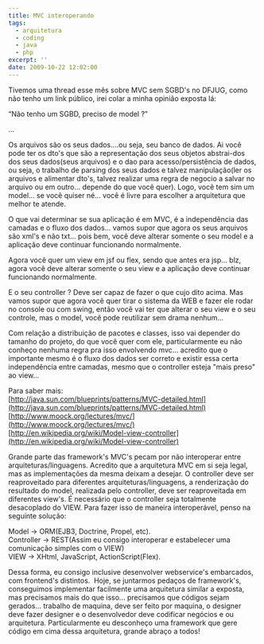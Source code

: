 ```yaml
---
title: MVC interoperando
tags:
  - arquitetura
  - coding
  - java
  - php
excerpt: ''
date: 2009-10-22 12:02:00
---
```


Tivemos uma thread esse mês sobre MVC sem SGBD's no DFJUG, como não tenho um link público, irei colar a minha opinião exposta lá:  
  
“Não tenho um SGBD, preciso de model ?”  
  
...  
  
Os arquivos são os seus dados....ou seja, seu banco de dados. Ai você pode ter os dto's que são a representação dos seus objetos abstrai-dos dos seus dados(seus arquivos) e o dao para acesso/persistência de dados, ou seja, o trabalho de parsing dos seus dados e talvez manipulação(ler os arquivos e alimentar dto's, talvez realizar uma regra de negocio a salvar no arquivo ou em outro... depende do que você quer). Logo, você tem sim um model... se você quiser né... você é livre para escolher a arquitetura que melhor te atende.  
  
O que vai determinar se sua aplicação é em MVC, é a independência das camadas e o fluxo dos dados... vamos supor que agora os seus arquivos são xml's e não txt... pois bem, você deve alterar somente o seu model e a aplicação deve continuar funcionando normalmente.  
  
Agora você quer um view em jsf ou flex, sendo que antes era jsp... blz, agora você deve alterar somente o seu view e a aplicação deve continuar funcionando normalmente.  
  
E o seu controller ? Deve ser capaz de fazer o que cujo dito acima. Mas vamos supor que agora você quer tirar o sistema da WEB e fazer ele rodar no console ou com swing, então você vai ter que alterar o seu view e o seu controle, mas o model, você pode reutilizar sem drama nenhum...  
  
Com relação a distribuição de pacotes e classes, isso vai depender do tamanho do projeto, do que você quer com ele, particularmente eu não conheço nenhuma regra pra isso envolvendo mvc... acredito que o importante mesmo é o fluxo dos dados ser correto e existir essa certa independência entre camadas, mesmo que o controller esteja "mais preso" ao view...  
  
Para saber mais:  
[http://java.sun.com/blueprints/patterns/MVC-detailed.html](http://java.sun.com/blueprints/patterns/MVC-detailed.html)  
[http://www.moock.org/lectures/mvc/](http://www.moock.org/lectures/mvc/)  
[http://en.wikipedia.org/wiki/Model-view-controller](http://en.wikipedia.org/wiki/Model-view-controller)  
  
Grande parte das framework's MVC's pecam por não interoperar entre arquiteturas/linguagens. Acredito que a arquitetura MVC em si seja legal, mas as implementações da mesma deixam a desejar. O controller deve ser reaproveitado para diferentes arquiteturas/linguagens, a renderização do resultado do model, realizada pelo controller, deve ser reaproveitada em diferentes view's. É necessário que o controller seja totalmente desacoplado do VIEW. Para fazer isso de maneira interoperável, penso na seguinte solução:  
  
Model → ORM(EJB3, Doctrine, Propel, etc).  
Controller → REST(Assim eu consigo interoperar e estabelecer uma comunicação simples com o VIEW)  
VIEW → XHtml, JavaScript, ActionScript(Flex).  
  
Dessa forma, eu consigo inclusive desenvolver webservice's embarcados, com frontend's distintos.  Hoje, se juntarmos pedaços de framework's, conseguimos implementar facilmente uma arquitetura similar a exposta, mas precisamos mais do que isso... precisamos que códigos sejam gerados... trabalho de maquina, deve ser feito por maquina, o designer deve fazer designer e o desenvolvedor deve codificar negócios e ou arquitetura. Particularmente eu desconheço uma framework que gere código em cima dessa arquitetura, grande abraço a todos!